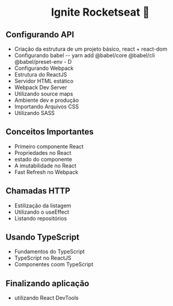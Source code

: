 <h1 align="center">Ignite Rocketseat 🚀</h1>


## Configurando API
 - Criação da estrutura de um projeto básico, react + react-dom
 - Configurando babel
   -- yarn add @babel/core @babel/cli @babel/preset-env - D
 - Configurando Webpack
 - Estrutura do ReactJS
 - Servidor HTML estático
 - Webpack Dev Server
 - Utilizando source maps
 - Ambiente dev e produção
 - Importando Arquivos CSS
 - Utilizando SASS
 
## Conceitos Importantes
 - Primeiro componente React
 - Propriedades no React
 - estado do componente 
 - A imutabilidade no React
 - Fast Refresh no Webpack

## Chamadas HTTP
 - Estilização da listagem
 - Utilizando o useEffect
 - Listando repositórios 

## Usando TypeScript
 - Fundamentos do TypeScript
 - TypeScript no ReactJS
 - Componentes coom TypeScript

## Finalizando aplicação
 - utilizando React DevTools
 